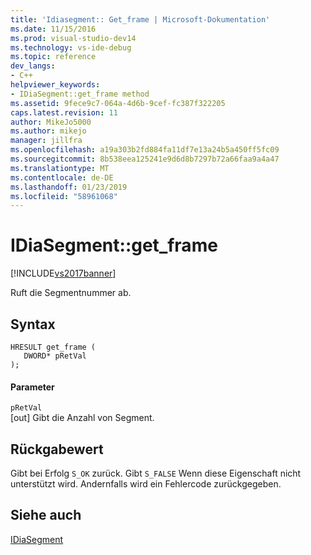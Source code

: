 ```yaml
---
title: 'Idiasegment:: Get_frame | Microsoft-Dokumentation'
ms.date: 11/15/2016
ms.prod: visual-studio-dev14
ms.technology: vs-ide-debug
ms.topic: reference
dev_langs:
- C++
helpviewer_keywords:
- IDiaSegment::get_frame method
ms.assetid: 9fece9c7-064a-4d6b-9cef-fc387f322205
caps.latest.revision: 11
author: MikeJo5000
ms.author: mikejo
manager: jillfra
ms.openlocfilehash: a19a303b2fd884fa11df7e13a24b5a450ff5fc09
ms.sourcegitcommit: 8b538eea125241e9d6d8b7297b72a66faa9a4a47
ms.translationtype: MT
ms.contentlocale: de-DE
ms.lasthandoff: 01/23/2019
ms.locfileid: "58961068"
---
```

# <a name="idiasegmentgetframe"></a>IDiaSegment::get_frame
[!INCLUDE[vs2017banner](../../includes/vs2017banner.md)]

Ruft die Segmentnummer ab.  
  
## <a name="syntax"></a>Syntax  
  
```cpp#  
HRESULT get_frame (   
   DWORD* pRetVal  
);  
```  
  
#### <a name="parameters"></a>Parameter  
 `pRetVal`  
 [out] Gibt die Anzahl von Segment.  
  
## <a name="return-value"></a>Rückgabewert  
 Gibt bei Erfolg `S_OK` zurück. Gibt `S_FALSE` Wenn diese Eigenschaft nicht unterstützt wird. Andernfalls wird ein Fehlercode zurückgegeben.  
  
## <a name="see-also"></a>Siehe auch  
 [IDiaSegment](../../debugger/debug-interface-access/idiasegment.md)

